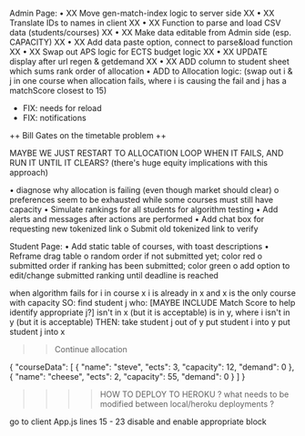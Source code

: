 Admin Page:
• XX Move gen-match-index logic to server side XX
• XX Translate IDs to names in client XX
• XX Function to parse and load CSV data (students/courses) XX
• XX Make data editable from Admin side (esp. CAPACITY) XX
• XX Add data paste option, connect to parse&load function XX
• XX Swap out APS logic for ECTS budget logic XX
• XX UPDATE display after url regen & getdemand XX
• XX ADD column to student sheet which sums rank order of allocation
• ADD to Allocation logic: (swap out i & j in one course when allocation fails, where i is causing the fail and j has a matchScore closest to 15)

- FIX: needs for reload
- FIX: notifications

++ Bill Gates on the timetable problem ++

MAYBE WE JUST RESTART TO ALLOCATION LOOP WHEN IT FAILS, AND RUN IT UNTIL IT CLEARS? (there's huge equity implications with this approach)

• diagnose why allocation is failing (even though market should clear)
o preferences seem to be exhausted while some courses must still have capacity
• Simulate rankings for all students for algorithm testing
• Add alerts and messages after actions are performed
• Add chat box for requesting new tokenized link
o Submit old tokenized link to verify

Student Page:
• Add static table of courses, with toast descriptions
• Reframe drag table
o random order if not submitted yet; color red
o submitted order if ranking has been submitted; color green
o add option to edit/change submitted ranking until deadline is reached

when algorithm fails for i in course x
i is already in x
and x is the only course with capacity
SO: find student j who:
[MAYBE INCLUDE Match Score to help identify appropriate j?]
isn't in x (but it is acceptable)
is in y, where i isn't in y (but it is acceptable)
THEN:
take student j out of y
put student i into y
put student j into x

> > Continue allocation

{
"courseData": [
{
"name": "steve",
"ects": 3,
"capacity": 12,
"demand": 0
},
{
"name": "cheese",
"ects": 2,
"capacity": 55,
"demand": 0
}
]
}

> > > > HOW TO DEPLOY TO HEROKU
> > > > ? what needs to be modified between local/heroku deployments ?

go to client App.js
lines 15 - 23
disable and enable appropriate block
